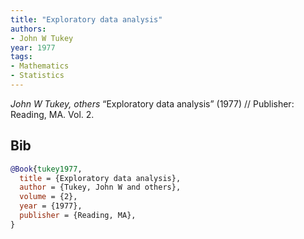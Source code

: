 ```yaml
---
title: "Exploratory data analysis"
authors:
- John W Tukey
year: 1977
tags:
- Mathematics
- Statistics
---
```


<i>John W Tukey,  others</i> <span title="">“Exploratory data analysis”</span> (1977) // Publisher: Reading, MA. Vol.&nbsp;2.

## Bib

```bib
@Book{tukey1977,
  title = {Exploratory data analysis},
  author = {Tukey, John W and others},
  volume = {2},
  year = {1977},
  publisher = {Reading, MA},
}
```
